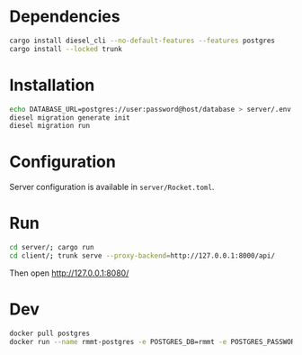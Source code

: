 Dependencies
============

```sh
cargo install diesel_cli --no-default-features --features postgres
cargo install --locked trunk
```

Installation
============

```sh
echo DATABASE_URL=postgres://user:password@host/database > server/.env
diesel migration generate init
diesel migration run
```

Configuration
=============

Server configuration is available in ``server/Rocket.toml``.

Run
===

```sh
cd server/; cargo run
cd client/; trunk serve --proxy-backend=http://127.0.0.1:8000/api/
```

Then open http://127.0.0.1:8080/

Dev
===

```sh
docker pull postgres
docker run --name rmmt-postgres -e POSTGRES_DB=rmmt -e POSTGRES_PASSWORD=password -p 127.0.0.1:5432:5432/tcp -d postgres
```
